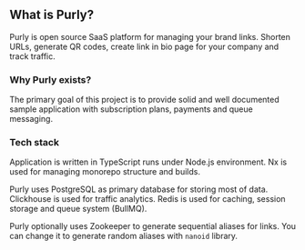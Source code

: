 ## What is Purly?

Purly is open source SaaS platform for managing your brand links. Shorten URLs, generate QR codes, create link in bio page for your company and track traffic.

### Why Purly exists?

The primary goal of this project is to provide solid and well documented sample application with subscription plans, payments and queue messaging.

### Tech stack

Application is written in TypeScript runs under Node.js environment. Nx is used for managing monorepo structure and builds.

Purly uses PostgreSQL as primary database for storing most of data. Clickhouse is used for traffic analytics. Redis is used for caching, session storage and queue system (BullMQ).

Purly optionally uses Zookeeper to generate sequential aliases for links. You can change it to generate random aliases with `nanoid` library.

